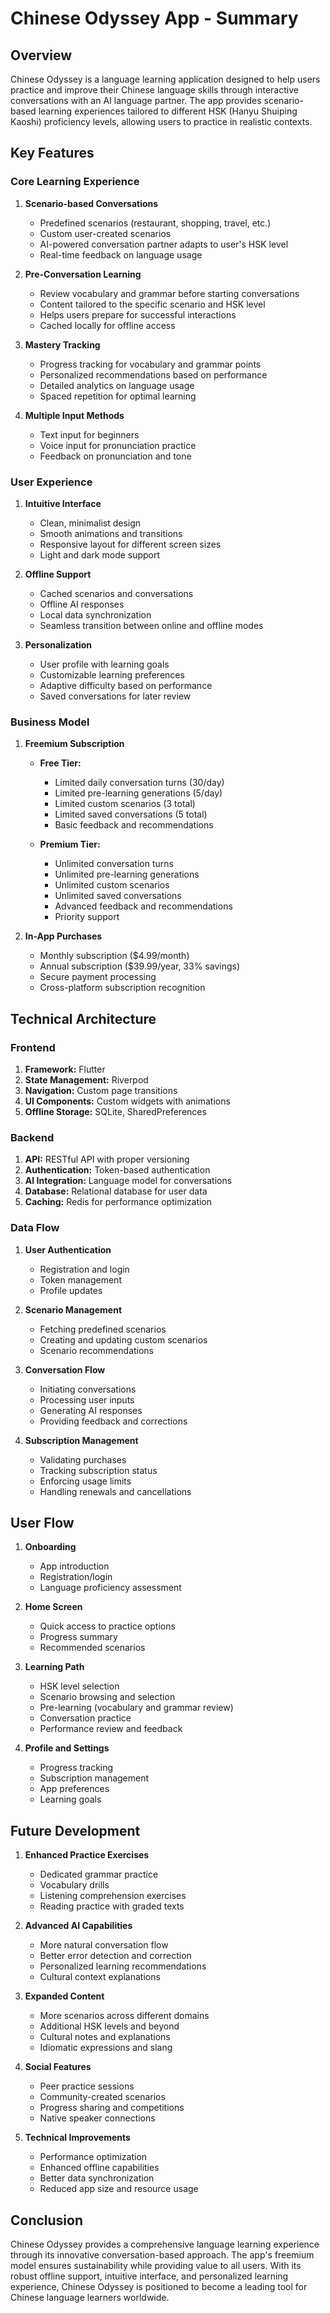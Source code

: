 # Chinese Odyssey App - Summary

## Overview

Chinese Odyssey is a language learning application designed to help users practice and improve their Chinese language skills through interactive conversations with an AI language partner. The app provides scenario-based learning experiences tailored to different HSK (Hanyu Shuiping Kaoshi) proficiency levels, allowing users to practice in realistic contexts.

## Key Features

### Core Learning Experience

1. **Scenario-based Conversations**
   - Predefined scenarios (restaurant, shopping, travel, etc.)
   - Custom user-created scenarios
   - AI-powered conversation partner adapts to user's HSK level
   - Real-time feedback on language usage

2. **Pre-Conversation Learning**
   - Review vocabulary and grammar before starting conversations
   - Content tailored to the specific scenario and HSK level
   - Helps users prepare for successful interactions
   - Cached locally for offline access

3. **Mastery Tracking**
   - Progress tracking for vocabulary and grammar points
   - Personalized recommendations based on performance
   - Detailed analytics on language usage
   - Spaced repetition for optimal learning

4. **Multiple Input Methods**
   - Text input for beginners
   - Voice input for pronunciation practice
   - Feedback on pronunciation and tone

### User Experience

1. **Intuitive Interface**
   - Clean, minimalist design
   - Smooth animations and transitions
   - Responsive layout for different screen sizes
   - Light and dark mode support

2. **Offline Support**
   - Cached scenarios and conversations
   - Offline AI responses
   - Local data synchronization
   - Seamless transition between online and offline modes

3. **Personalization**
   - User profile with learning goals
   - Customizable learning preferences
   - Adaptive difficulty based on performance
   - Saved conversations for later review

### Business Model

1. **Freemium Subscription**
   - **Free Tier:**
     - Limited daily conversation turns (30/day)
     - Limited pre-learning generations (5/day)
     - Limited custom scenarios (3 total)
     - Limited saved conversations (5 total)
     - Basic feedback and recommendations
   
   - **Premium Tier:**
     - Unlimited conversation turns
     - Unlimited pre-learning generations
     - Unlimited custom scenarios
     - Unlimited saved conversations
     - Advanced feedback and recommendations
     - Priority support

2. **In-App Purchases**
   - Monthly subscription ($4.99/month)
   - Annual subscription ($39.99/year, 33% savings)
   - Secure payment processing
   - Cross-platform subscription recognition

## Technical Architecture

### Frontend

1. **Framework:** Flutter
2. **State Management:** Riverpod
3. **Navigation:** Custom page transitions
4. **UI Components:** Custom widgets with animations
5. **Offline Storage:** SQLite, SharedPreferences

### Backend

1. **API:** RESTful API with proper versioning
2. **Authentication:** Token-based authentication
3. **AI Integration:** Language model for conversations
4. **Database:** Relational database for user data
5. **Caching:** Redis for performance optimization

### Data Flow

1. **User Authentication**
   - Registration and login
   - Token management
   - Profile updates

2. **Scenario Management**
   - Fetching predefined scenarios
   - Creating and updating custom scenarios
   - Scenario recommendations

3. **Conversation Flow**
   - Initiating conversations
   - Processing user inputs
   - Generating AI responses
   - Providing feedback and corrections

4. **Subscription Management**
   - Validating purchases
   - Tracking subscription status
   - Enforcing usage limits
   - Handling renewals and cancellations

## User Flow

1. **Onboarding**
   - App introduction
   - Registration/login
   - Language proficiency assessment

2. **Home Screen**
   - Quick access to practice options
   - Progress summary
   - Recommended scenarios

3. **Learning Path**
   - HSK level selection
   - Scenario browsing and selection
   - Pre-learning (vocabulary and grammar review)
   - Conversation practice
   - Performance review and feedback

4. **Profile and Settings**
   - Progress tracking
   - Subscription management
   - App preferences
   - Learning goals

## Future Development

1. **Enhanced Practice Exercises**
   - Dedicated grammar practice
   - Vocabulary drills
   - Listening comprehension exercises
   - Reading practice with graded texts

2. **Advanced AI Capabilities**
   - More natural conversation flow
   - Better error detection and correction
   - Personalized learning recommendations
   - Cultural context explanations

3. **Expanded Content**
   - More scenarios across different domains
   - Additional HSK levels and beyond
   - Cultural notes and explanations
   - Idiomatic expressions and slang

4. **Social Features**
   - Peer practice sessions
   - Community-created scenarios
   - Progress sharing and competitions
   - Native speaker connections

5. **Technical Improvements**
   - Performance optimization
   - Enhanced offline capabilities
   - Better data synchronization
   - Reduced app size and resource usage

## Conclusion

Chinese Odyssey provides a comprehensive language learning experience through its innovative conversation-based approach. The app's freemium model ensures sustainability while providing value to all users. With its robust offline support, intuitive interface, and personalized learning experience, Chinese Odyssey is positioned to become a leading tool for Chinese language learners worldwide.

